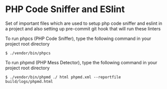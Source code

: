# PHP Code Sniffer and ESlint

Set of important files which are used to setup php code sniffer and eslint in a project and also setting up pre-commit git hook that will run these linters

To run phpcs (PHP Code Sniffer), type the following command in your project root directory

    $ ./vendor/bin/phpcs

To run phpmd (PHP Mess Detector), type the following command in your project root directory

    $ ./vendor/bin/phpmd ./ html phpmd.xml --reportfile build/logs/phpmd.html 
